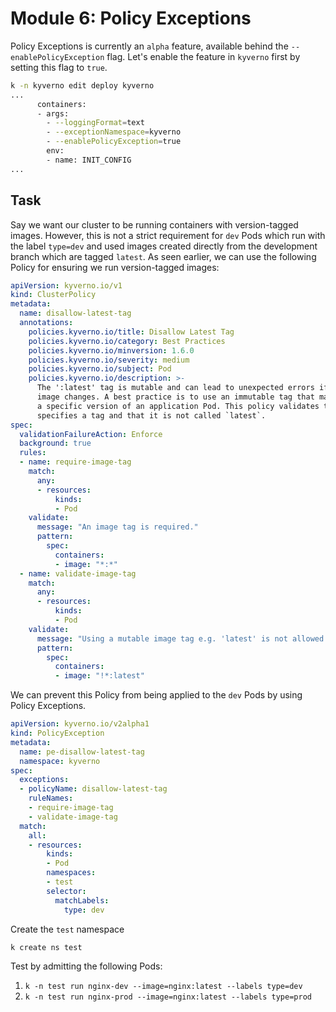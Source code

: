 # Module 6: Policy Exceptions

Policy Exceptions is currently an `alpha` feature, available behind the `--enablePolicyException` flag. Let's enable the feature in `kyverno` first by setting this flag to `true`.
```bash
k -n kyverno edit deploy kyverno
...
      containers:
      - args:
        - --loggingFormat=text
        - --exceptionNamespace=kyverno
        - --enablePolicyException=true
        env:
        - name: INIT_CONFIG
...
```

## Task

Say we want our cluster to be running containers with version-tagged images. However, this is not a strict requirement for `dev` Pods which run with the label `type=dev` and used images created directly from the development branch which are tagged `latest`. As seen earlier, we can use the following Policy for ensuring we run version-tagged images:
```yaml
apiVersion: kyverno.io/v1
kind: ClusterPolicy
metadata:
  name: disallow-latest-tag
  annotations:
    policies.kyverno.io/title: Disallow Latest Tag
    policies.kyverno.io/category: Best Practices
    policies.kyverno.io/minversion: 1.6.0
    policies.kyverno.io/severity: medium
    policies.kyverno.io/subject: Pod
    policies.kyverno.io/description: >-
      The ':latest' tag is mutable and can lead to unexpected errors if the
      image changes. A best practice is to use an immutable tag that maps to
      a specific version of an application Pod. This policy validates that the image
      specifies a tag and that it is not called `latest`.      
spec:
  validationFailureAction: Enforce
  background: true
  rules:
  - name: require-image-tag
    match:
      any:
      - resources:
          kinds:
          - Pod
    validate:
      message: "An image tag is required."
      pattern:
        spec:
          containers:
          - image: "*:*"
  - name: validate-image-tag
    match:
      any:
      - resources:
          kinds:
          - Pod
    validate:
      message: "Using a mutable image tag e.g. 'latest' is not allowed."
      pattern:
        spec:
          containers:
          - image: "!*:latest"
```
We can prevent this Policy from being applied to the `dev` Pods by using Policy Exceptions.
```yaml
apiVersion: kyverno.io/v2alpha1
kind: PolicyException
metadata:
  name: pe-disallow-latest-tag
  namespace: kyverno
spec:
  exceptions:
  - policyName: disallow-latest-tag
    ruleNames:
    - require-image-tag
    - validate-image-tag
  match:
    all:
    - resources:
        kinds:
        - Pod
        namespaces:
        - test
        selector:
          matchLabels:
            type: dev
```
Create the `test` namespace
```sh
k create ns test
```
Test by admitting the following Pods:
1. `k -n test run nginx-dev --image=nginx:latest --labels type=dev`
2. `k -n test run nginx-prod --image=nginx:latest --labels type=prod`
